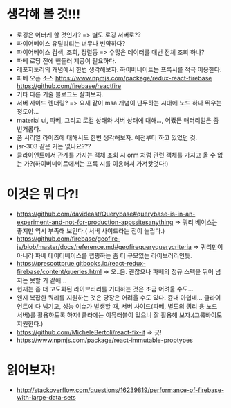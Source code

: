 # 생각해 볼 것!!! 
* 로깅은 어터케 할 것인가? => 별도 로깅 서버로??
* 파이어베이스 유틸리티는 너무나 빈약하다?
* 파이어베이스 검색, 조회, 정렬등 => 수많은 데이터를 매번 전체 조회 하나?
* 파베 로딩 전에 핸들러 제공이 필요하다.
* 레포지토리의 개념에서 한번 생각해보자. 하이버네이트는 프록시를 적극 이용한다. 
* 파베 오픈 소스 https://www.npmjs.com/package/redux-react-firebase https://github.com/firebase/reactfire
* 기타 다른 기술 블로그도 살펴보자.  
* 서버 사이드 렌더링? => 요새 같이 msa 개념이 난무하는 시대에 노드 하나 뛰우는 정도야...
* material ui, 파베, 그리고 로컬 상태와 서버 상태에 대해..., 어쨌든 매터리얼은 좀 번거롭다.
* 폼 시리얼 라이즈에 대해서도 한번 생각해보자. 예전부터 하고 있었던 것.
* jsr-303 같은 거는 없나요???
* 클라이언트에서 관계를 가지는 객체 조회 시 orm 처럼 관련 객체를 가지고 올 수 없는 가?(하이버네이트에서는 프록 시를 이용해서 가져왓엇다!)

# 이것은 뭐 다?!
* https://github.com/davideast/Querybase#querybase-is-in-an-experiment-and-not-for-production-appssitesanything
 => 쿼리 베이스는 좋지만 역시 부족해 보인다.( 서버 사이드라는 점이 놀랍다.)
* https://github.com/firebase/geofire-js/blob/master/docs/reference.md#geofirequeryquerycriteria
 => 쿼리만이 아니라 파베 데이터베이스를 랩핑하는 좀 더 규모있는 라이브러리인듯.
* https://prescottprue.gitbooks.io/react-redux-firebase/content/queries.html
 => 오..음. 괜찮으나 파베의 정규 스펙을 뛰어 넘지는 못할 거 같애...
* 현재는 좀 더 고도화된 라이브러리를 기대하는 것은 조금 어려울 수도...
* 왠지 복잡한 쿼리를 지원하는 것은 당장은 어려울 수도 있다. 쥰내 아쉽네... 클라이언트에 다 넘기고,
성능 이슈가 발생할 때, 서버 사이드(파베, 별도의 쿼리 용 노드 서버)를 활용하도록 하자!
클라에는 이뮤터블이 있으니 잘 활용해 보자.(그룹바이도 지원한다.)
* https://github.com/MicheleBertoli/react-fix-it
 => 긋!
* https://www.npmjs.com/package/react-immutable-proptypes
 
# 읽어보자!
*  http://stackoverflow.com/questions/16239819/performance-of-firebase-with-large-data-sets